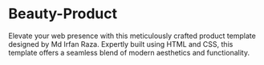 # Beauty-Product
Elevate your web presence with this meticulously crafted product template designed by Md Irfan Raza. Expertly built using HTML and CSS, this template offers a seamless blend of modern aesthetics and functionality.
